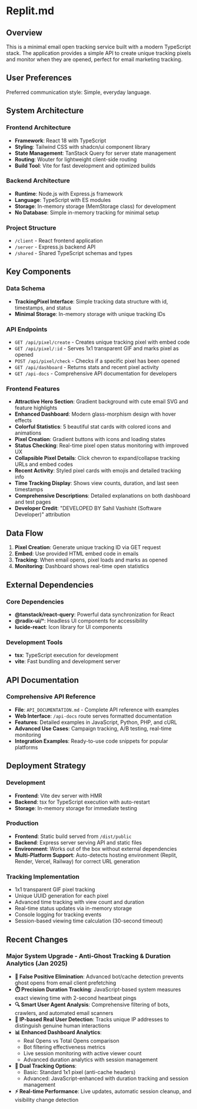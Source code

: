 # Replit.md

## Overview

This is a minimal email open tracking service built with a modern TypeScript stack. The application provides a simple API to create unique tracking pixels and monitor when they are opened, perfect for email marketing tracking.

## User Preferences

Preferred communication style: Simple, everyday language.

## System Architecture

### Frontend Architecture
- **Framework**: React 18 with TypeScript
- **Styling**: Tailwind CSS with shadcn/ui component library
- **State Management**: TanStack Query for server state management
- **Routing**: Wouter for lightweight client-side routing
- **Build Tool**: Vite for fast development and optimized builds

### Backend Architecture
- **Runtime**: Node.js with Express.js framework
- **Language**: TypeScript with ES modules
- **Storage**: In-memory storage (MemStorage class) for development
- **No Database**: Simple in-memory tracking for minimal setup

### Project Structure
- `/client` - React frontend application
- `/server` - Express.js backend API
- `/shared` - Shared TypeScript schemas and types

## Key Components

### Data Schema
- **TrackingPixel Interface**: Simple tracking data structure with id, timestamps, and status
- **Minimal Storage**: In-memory storage with unique tracking IDs

### API Endpoints
- `GET /api/pixel/create` - Creates unique tracking pixel with embed code
- `GET /api/pixel/:id` - Serves 1x1 transparent GIF and marks pixel as opened
- `POST /api/pixel/check` - Checks if a specific pixel has been opened
- `GET /api/dashboard` - Returns stats and recent pixel activity
- `GET /api-docs` - Comprehensive API documentation for developers

### Frontend Features
- **Attractive Hero Section**: Gradient background with cute email SVG and feature highlights
- **Enhanced Dashboard**: Modern glass-morphism design with hover effects
- **Colorful Statistics**: 5 beautiful stat cards with colored icons and animations
- **Pixel Creation**: Gradient buttons with icons and loading states
- **Status Checking**: Real-time pixel open status monitoring with improved UX
- **Collapsible Pixel Details**: Click chevron to expand/collapse tracking URLs and embed codes
- **Recent Activity**: Styled pixel cards with emojis and detailed tracking info
- **Time Tracking Display**: Shows view counts, duration, and last seen timestamps
- **Comprehensive Descriptions**: Detailed explanations on both dashboard and test pages
- **Developer Credit**: "DEVELOPED BY Sahil Vashisht (Software Developer)" attribution

## Data Flow

1. **Pixel Creation**: Generate unique tracking ID via GET request
2. **Embed**: Use provided HTML embed code in emails
3. **Tracking**: When email opens, pixel loads and marks as opened
4. **Monitoring**: Dashboard shows real-time open statistics

## External Dependencies

### Core Dependencies
- **@tanstack/react-query**: Powerful data synchronization for React
- **@radix-ui/***: Headless UI components for accessibility
- **lucide-react**: Icon library for UI components

### Development Tools
- **tsx**: TypeScript execution for development
- **vite**: Fast bundling and development server

## API Documentation

### Comprehensive API Reference
- **File**: `API_DOCUMENTATION.md` - Complete API reference with examples
- **Web Interface**: `/api-docs` route serves formatted documentation
- **Features**: Detailed examples in JavaScript, Python, PHP, and cURL
- **Advanced Use Cases**: Campaign tracking, A/B testing, real-time monitoring
- **Integration Examples**: Ready-to-use code snippets for popular platforms

## Deployment Strategy

### Development
- **Frontend**: Vite dev server with HMR
- **Backend**: tsx for TypeScript execution with auto-restart
- **Storage**: In-memory storage for immediate testing

### Production
- **Frontend**: Static build served from `/dist/public`
- **Backend**: Express server serving API and static files
- **Environment**: Works out of the box without external dependencies
- **Multi-Platform Support**: Auto-detects hosting environment (Replit, Render, Vercel, Railway) for correct URL generation

### Tracking Implementation
- 1x1 transparent GIF pixel tracking
- Unique UUID generation for each pixel
- Advanced time tracking with view count and duration
- Real-time status updates via in-memory storage
- Console logging for tracking events
- Session-based viewing time calculation (30-second timeout)

## Recent Changes

### Major System Upgrade - Anti-Ghost Tracking & Duration Analytics (Jan 2025)
- **🎯 False Positive Elimination**: Advanced bot/cache detection prevents ghost opens from email client prefetching
- **⏱️ Precision Duration Tracking**: JavaScript-based system measures exact viewing time with 2-second heartbeat pings  
- **🔍 Smart User Agent Analysis**: Comprehensive filtering of bots, crawlers, and automated email scanners
- **📍 IP-based Real User Detection**: Tracks unique IP addresses to distinguish genuine human interactions
- **📊 Enhanced Dashboard Analytics**: 
  - Real Opens vs Total Opens comparison
  - Bot filtering effectiveness metrics
  - Live session monitoring with active viewer count
  - Advanced duration analytics with session management
- **🚀 Dual Tracking Options**:
  - Basic: Standard 1x1 pixel (anti-cache headers)
  - Advanced: JavaScript-enhanced with duration tracking and session management
- **⚡ Real-time Performance**: Live updates, automatic session cleanup, and visibility change detection